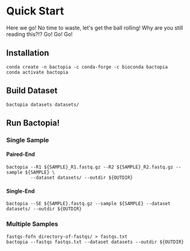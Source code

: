 # Quick Start
Here we go! No time to waste, let's get the ball rolling! Why are you still reading this?!? Go! Go! Go!

## Installation
```
conda create -n bactopia -c conda-forge -c bioconda bactopia
conda activate bactopia
```

## Build Dataset
```
bactopia datasets datasets/
```


## Run Bactopia!
### Single Sample
#### Paired-End
```
bactopia --R1 ${SAMPLE}_R1.fastq.gz --R2 ${SAMPLE}_R2.fastq.gz --sample ${SAMPLE} \
         --dataset datasets/ --outdir ${OUTDIR}
```

#### Single-End
```
bactopia --SE ${SAMPLE}.fastq.gz --sample ${SAMPLE} --dataset datasets/ --outdir ${OUTDIR}
```

### Multiple Samples
```
fastqs-fofn directory-of-fastqs/ > fastqs.txt
bactopia --fastqs fastqs.txt --dataset datasets --outdir ${OUTDIR}
```
